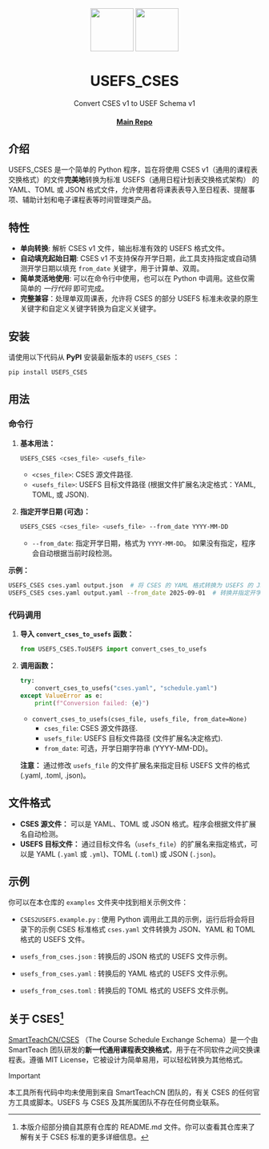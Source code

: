 <div align="center">

<image src="https://github.com/user-attachments/assets/9e91bfd4-4448-4668-bede-6eafb0b42888" height="86"/>
<image src="http://m.qpic.cn/psc?/V51UyG6T2hLdbN0oEgHl3fEkH73KqJt7/TmEUgtj9EK6.7V8ajmQrEEsEylM*52lTktZHLze*PTbMCd2wg4o5kkEyKNVsVL9UM5xK4GLClF.TOL*ty*FnqAuxBQmobbAoJ.gYMo62EQY!/mnull&bo=wADAAAAAAAADByI!&rf=photolist&t=5" height="86"/>

# USEFS_CSES

Convert CSES v1 to USEF Schema v1

#### [Main Repo](https://github.com/SRON-org/USEFS)

</div>

## 介绍

USEFS_CSES 是一个简单的 Python 程序，旨在将使用 CSES v1（通用的课程表交换格式）的文件**完美地**转换为标准 USEFS（通用日程计划表交换格式架构） 的 YAML、TOML 或 JSON 格式文件，允许使用者将课表表导入至日程表、提醒事项、辅助计划和电子课程表等时间管理类产品。

## 特性

*   **单向转换**: 解析 CSES v1 文件，输出标准有效的 USEFS 格式文件。
*   **自动填充起始日期**: CSES v1 不支持保存开学日期，此工具支持指定或自动猜测开学日期以填充 ```from_date``` 关键字，用于计算单、双周。
*   **简单灵活地使用**: 可以在命令行中使用，也可以在 Python 中调用。这些仅需简单的 _一行代码_ 即可完成。
*   **完整兼容**：处理单双周课表，允许将 CSES 的部分 USEFS 标准未收录的原生关键字和自定义关键字转换为自定义关键字。

## 安装

请使用以下代码从 **PyPI** 安装最新版本的 ```USEFS_CSES``` ：
```bash
pip install USEFS_CSES
```

## 用法
### 命令行

1.  **基本用法：**

    ```bash
    USEFS_CSES <cses_file> <usefs_file>
    ```

    *   `<cses_file>`:  CSES 源文件路径.
    *   `<usefs_file>`:  USEFS 目标文件路径 (根据文件扩展名决定格式：YAML, TOML, 或 JSON).

2.  **指定开学日期 (可选)：**

    ```bash
    USEFS_CSES <cses_file> <usefs_file> --from_date YYYY-MM-DD
    ```

    *   `--from_date`:  指定开学日期，格式为 `YYYY-MM-DD`。  如果没有指定，程序会自动根据当前时段检测。

**示例：**

```bash
USEFS_CSES cses.yaml output.json  # 将 CSES 的 YAML 格式转换为 USEFS 的 JSON 格式
USEFS_CSES cses.yaml output.yaml --from_date 2025-09-01  # 转换并指定开学日期
```

### 代码调用

1.  **导入 `convert_cses_to_usefs` 函数：**

    ```python
    from USEFS_CSES.ToUSEFS import convert_cses_to_usefs
    ```

2.  **调用函数：**

    ```python
    try:
        convert_cses_to_usefs("cses.yaml", "schedule.yaml")
    except ValueError as e:
        print(f"Conversion failed: {e}")
    ```

    *   `convert_cses_to_usefs(cses_file, usefs_file, from_date=None)`
        *   `cses_file`:  CSES 源文件路径.
        *   `usefs_file`:  USEFS 目标文件路径 (文件扩展名决定格式).
        *   `from_date`:  可选，开学日期字符串 (YYYY-MM-DD)。

    **注意：**
    通过修改 `usefs_file` 的文件扩展名来指定目标 USEFS 文件的格式 (.yaml, .toml, .json)。

## 文件格式

*   **CSES 源文件：** 可以是 YAML、TOML 或 JSON 格式。程序会根据文件扩展名自动检测。
*   **USEFS 目标文件：**  通过目标文件名（`usefs_file`）的扩展名来指定格式，可以是 YAML (`.yaml` 或 `.yml`)、TOML (`.toml`) 或 JSON (`.json`)。

## 示例

你可以在本仓库的 ```examples``` 文件夹中找到相关示例文件：

* ```CSES2USEFS.example.py``` : 使用 Python 调用此工具的示例，运行后将会将目录下的示例 CSES 标准格式 ```cses.yaml``` 文件转换为 JSON、YAML 和 TOML 格式的 USEFS 文件。

* ```usefs_from_cses.json``` : 转换后的 JSON 格式的 USEFS 文件示例。

* ```usefs_from_cses.yaml``` : 转换后的 YAML 格式的 USEFS 文件示例。

* ```usefs_from_cses.toml``` : 转换后的 TOML 格式的 USEFS 文件示例。

## 关于 CSES[^1]
[SmartTeachCN/CSES](https://github.com/SmartTeachCN/CSES) （The Course Schedule Exchange Schema）是一个由 SmartTeach 团队研发的**新一代通用课程表交换格式**，用于在不同软件之间交换课程表。遵循 MIT License，它被设计为简单易用，可以轻松转换为其他格式。

> [!Important]
>
> 本工具所有代码中均未使用到来自 SmartTeachCN 团队的，有关 CSES 的任何官方工具或脚本。USEFS 与 CSES 及其所属团队不存在任何商业联系。

[^1]: 本版介绍部分摘自其原有仓库的 README.md 文件。你可以查看其仓库来了解有关于 CSES 标准的更多详细信息。
